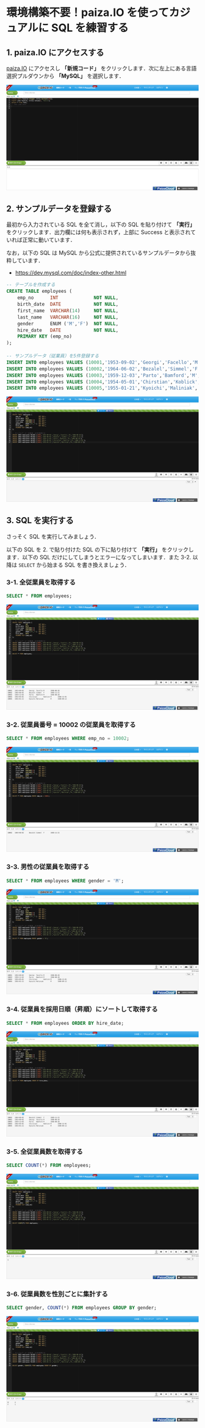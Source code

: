 # 環境構築不要！paiza.IO を使ってカジュアルに SQL を練習する

## 1. paiza.IO にアクセスする

[paiza.IO](https://paiza.io/) にアクセスし **「新規コード」** をクリックします．次に左上にある言語選択プルダウンから **「MySQL」** を選択します．

![](images/01_paiza.png)

## 2. サンプルデータを登録する

最初から入力されている SQL を全て消し，以下の SQL を貼り付けて **「実行」** をクリックします．出力欄には何も表示されず，上部に Success と表示されていれば正常に動いています．

なお，以下の SQL は MySQL から公式に提供されているサンプルデータから抜粋しています．

- https://dev.mysql.com/doc/index-other.html

```sql
-- テーブルを作成する
CREATE TABLE employees (
    emp_no      INT             NOT NULL,
    birth_date  DATE            NOT NULL,
    first_name  VARCHAR(14)     NOT NULL,
    last_name   VARCHAR(16)     NOT NULL,
    gender      ENUM ('M','F')  NOT NULL,
    hire_date   DATE            NOT NULL,
    PRIMARY KEY (emp_no)
);

-- サンプルデータ（従業員）を5件登録する
INSERT INTO employees VALUES (10001,'1953-09-02','Georgi','Facello','M','1986-06-26');
INSERT INTO employees VALUES (10002,'1964-06-02','Bezalel','Simmel','F','1985-11-21');
INSERT INTO employees VALUES (10003,'1959-12-03','Parto','Bamford','M','1986-08-28');
INSERT INTO employees VALUES (10004,'1954-05-01','Chirstian','Koblick','M','1986-12-01');
INSERT INTO employees VALUES (10005,'1955-01-21','Kyoichi','Maliniak','M','1989-09-12');
```

![](images/01_paiza_sql_0.png)

## 3. SQL を実行する

さっそく SQL を実行してみましょう．

以下の SQL を 2. で貼り付けた SQL の下に貼り付けて **「実行」** をクリックします．以下の SQL だけにしてしまうとエラーになってしまいます．また 3-2. 以降は `SELECT` から始まる SQL を書き換えましょう．


### 3-1. 全従業員を取得する

```sql
SELECT * FROM employees;
```

![](images/01_paiza_sql_1.png)

### 3-2. 従業員番号 = 10002 の従業員を取得する

```sql
SELECT * FROM employees WHERE emp_no = 10002;
```

![](images/01_paiza_sql_2.png)

### 3-3. 男性の従業員を取得する

```sql
SELECT * FROM employees WHERE gender = 'M';
```

![](images/01_paiza_sql_3.png)

### 3-4. 従業員を採用日順（昇順）にソートして取得する

```sql
SELECT * FROM employees ORDER BY hire_date;
```

![](images/01_paiza_sql_4.png)

### 3-5. 全従業員数を取得する

```sql
SELECT COUNT(*) FROM employees;
```

![](images/01_paiza_sql_5.png)

### 3-6. 従業員数を性別ごとに集計する

```sql
SELECT gender, COUNT(*) FROM employees GROUP BY gender;
```

![](images/01_paiza_sql_6.png)
